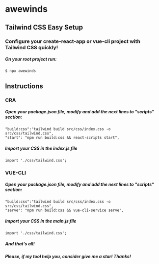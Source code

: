 # awewinds

## Tailwind CSS Easy Setup

### Configure your create-react-app or vue-cli project with Tailwind CSS quickly!

##### On your root project run:

```
$ npx awewinds
```

## Instructions

### CRA

##### Open your package.json file, modify and add the next lines to "scripts" section:

```
"build:css":"tailwind build src/css/index.css -o src/css/tailwind.css",
"start": "npm run build:css && react-scripts start",
```

##### Import your CSS in the index.js file

```
import './css/tailwind.css';
```

### VUE-CLI

##### Open your package.json file, modify and add the next lines to "scripts" section:

```
"build:css":"tailwind build src/css/index.css -o src/css/tailwind.css",
"serve": "npm run build:css && vue-cli-service serve",
```

##### Import your CSS in the main.js file

```
import './css/tailwind.css';
```

##### And that's all!

##### Please, if my tool help you, consider give me a star! Thanks!
